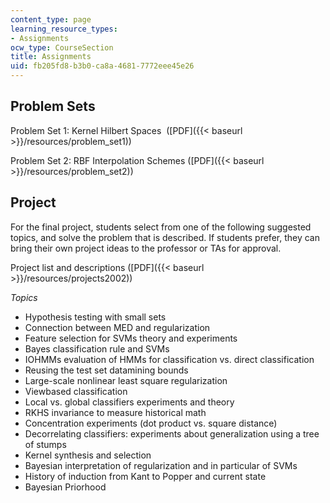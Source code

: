 ```yaml
---
content_type: page
learning_resource_types:
- Assignments
ocw_type: CourseSection
title: Assignments
uid: fb205fd8-b3b0-ca8a-4681-7772eee45e26
---
```


Problem Sets
------------

Problem Set 1: Kernel Hilbert Spaces  ([PDF]({{< baseurl >}}/resources/problem_set1))

Problem Set 2: RBF Interpolation Schemes ([PDF]({{< baseurl >}}/resources/problem_set2))

Project
-------

For the final project, students select from one of the following suggested topics, and solve the problem that is described. If students prefer, they can bring their own project ideas to the professor or TAs for approval.

Project list and descriptions ([PDF]({{< baseurl >}}/resources/projects2002))

_Topics_

*   Hypothesis testing with small sets
*   Connection between MED and regularization
*   Feature selection for SVMs theory and experiments
*   Bayes classification rule and SVMs
*   IOHMMs evaluation of HMMs for classification vs. direct classification
*   Reusing the test set datamining bounds
*   Large-scale nonlinear least square regularization
*   Viewbased classification
*   Local vs. global classifiers experiments and theory
*   RKHS invariance to measure historical math
*   Concentration experiments (dot product vs. square distance)
*   Decorrelating classifiers: experiments about generalization using a tree of stumps
*   Kernel synthesis and selection
*   Bayesian interpretation of regularization and in particular of SVMs
*   History of induction from Kant to Popper and current state
*   Bayesian Priorhood